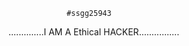                  

                 #ssgg25943






      

..............I AM A Ethical HACKER................
